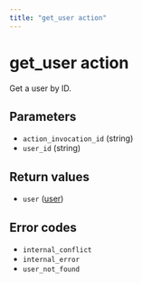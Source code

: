 ```yaml
---
title: "get_user action"
---
```


# get_user action

Get a user by ID.

## Parameters

-   `action_invocation_id` (string)
-   `user_id` (string)

## Return values

-   `user` ([user](/references/user-server-actions/models/user))

## Error codes

-   `internal_conflict`
-   `internal_error`
-   `user_not_found`

